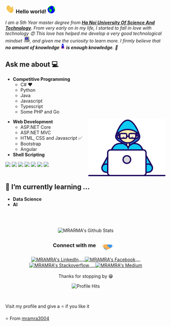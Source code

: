 
### <img src="https://github.com/mramra3004/mramra3004/blob/master/resources/Hi.gif" width="29px"> Hello world!&nbsp;<img src="https://github.com/mramra3004/mramra3004/blob/master/resources/Earth.gif" width="24px">
<em>I am a 5th Year master degree from <a href="https://www.hust.edu.vn/"><b>Ha Noi University Of Science And Technology</b></a>. From very early on in my life, I started to fall in love with technology 😍 This love has helped me develop a very good technological mindset <img src="https://github.com/mramra3004/mramra3004/blob/master/resources/PC.gif" height="20px"/>, and given me the curiosity to learn more. I firmly believe that **no amount of knowledge <img src="https://github.com/mramra3004/mramra3004/blob/master/resources/Rocket.gif" height="18px"> is enough knowledge**. 🧠</em>
 <br/>
## Ask me about :computer: 
- **Competitive Programming**
	- C# ❤️
	- Python
	- Java
	- Javascript
	- Typescript
	- Some PHP and Go

<img align="right" src="https://github.com/mramra3004/mramra3004/blob/master/resources/Developer.gif"/>

- **Web Development**
    - ASP.NET Core
    - ASP.NET MVC
	- HTML, CSS and Javascript :white_check_mark:
	- Bootstrap
    - Angular
- **Shell Scripting**

<code><a href="https://www.python.org/" target="_blank"><img height="50" src="https://www.vectorlogo.zone/logos/dotnet/dotnet-ar21.svg"></a></code>
<code><a href="https://www.python.org/" target="_blank"><img height="50" src="https://www.vectorlogo.zone/logos/python/python-ar21.svg"></a></code>
<code><a href="https://www.linux.org/" target="_blank"><img height="50" src="https://www.vectorlogo.zone/logos/linux/linux-ar21.svg"></a></code>
<code><a href="https://reactjs.org/" target="_blank"><img height="50" src="https://www.vectorlogo.zone/logos/angular/angular-ar21.svg"></a></code>
<code><a href="https://www.docker.com/" target="_blank"><img height="50" src="https://www.vectorlogo.zone/logos/docker/docker-ar21.svg"></a></code>
<code><a href="https://www.docker.com/" target="_blank"><img height="50" src="https://www.vectorlogo.zone/logos/postgresql/postgresql-ar21.svg"></a></code>
<code><a href="https://www.docker.com/" target="_blank"><img height="50" src="https://www.vectorlogo.zone/logos/amazon_aws/amazon_aws-ar21.svg"></a></code>
<br/><br/>

## 🌱 I’m currently learning ...
- **Data Science**
- **AI**
<br/>
  <br/>



<p align="center">
<img align="center" src="https://github-readme-stats.vercel.app/api?username=mramra3004&&show_icons=true&theme=radical" alt="MRARMA's Github Stats">
</p>  

<div align="center">
  <h3 align="center">Connect with me<img align="center" src="https://github.com/mramra3004/mramra3004/blob/master/resources/Handshake.gif" height="33px" /></h3> 
</div>
<p align="center">
 <a href="https://www.linkedin.com/in/l%C3%AA-b%C3%A1-tu%E1%BA%A5n-anh-b9a616120/" target="blank">
  <img align="center" alt="MRAMRA's LinkedIn" width="30px" src="https://www.vectorlogo.zone/logos/linkedin/linkedin-icon.svg" /> &nbsp; &nbsp;
 </a>
 <a href="https://www.facebook.com/lebatuananh300496/" target="blank">
  <img align="center" alt="MRAMRA's Facebook" width="30px" src="https://www.vectorlogo.zone/logos/facebook/facebook-icon.svg" /> &nbsp; &nbsp;
 </a>
 <a href="https://stackoverflow.com/users/11059985/tuan-anh-le" target="blank">
  <img align="center" alt="MRAMRA's Stackoverflow" width="30px" src="https://www.vectorlogo.zone/logos/stackoverflow/stackoverflow-icon.svg" /> &nbsp; &nbsp;
 </a>
 <a href="https://medium.com/@tuananh300496" target="blank">
  <img align="center" alt="MRAMRA's Medium" width="30px" src="https://www.vectorlogo.zone/logos/medium/medium-tile.svg" />
 </a> 
  <br/>
  <br/>
  Thanks for stopping by 😁<br/>
</p>
<p align="center"><img alt="Profile Hits" src="https://hits.seeyoufarm.com/api/count/incr/badge.svg?url=https%3A%2F%2Fgithub.com%2Fmramra3004" /></p>
<br/>
<p>
Visit my profile and give a ⭐️ if you like it</p>

⭐️ From [mramra3004](https://github.com/mramra3004)
